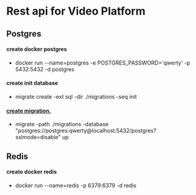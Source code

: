 # Rest api for Video Platform

## Postgres

#### create docker postgres
- docker run --name=postgres -e POSTGRES_PASSWORD='qwerty' -p 5432:5432 -d postgres

#### create init database
- migrate create -ext sql -dir ./migrations -seq init

#### [create migration.](https://github.com/golang-migrate/migrate)
- migrate -path ./migrations -database "postgres://postgres:qwerty@localhost:5432/postgres?sslmode=disable" up

## Redis

#### create docker redis
- docker run --name=redis -p 6379:6379 -d redis